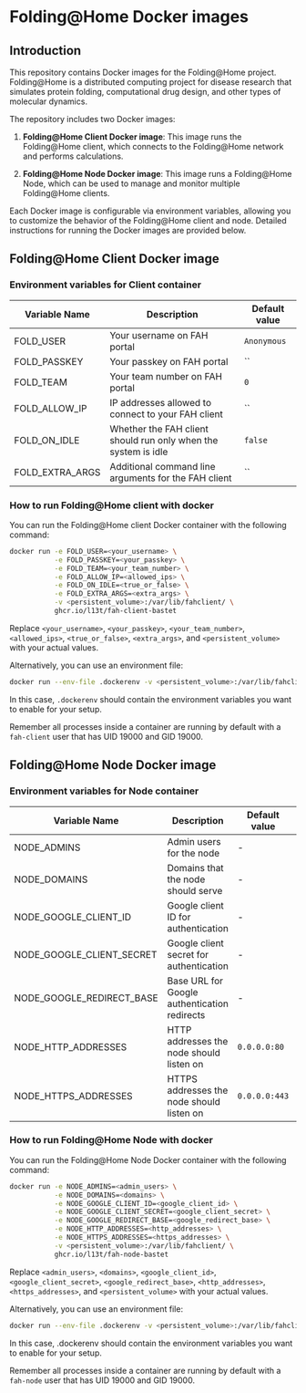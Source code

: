 # Folding@Home Docker images

## Introduction

This repository contains Docker images for the Folding@Home project. Folding@Home is a distributed computing project for disease research that simulates protein folding, computational drug design, and other types of molecular dynamics.

The repository includes two Docker images:

1. **Folding@Home Client Docker image**: This image runs the Folding@Home client, which connects to the Folding@Home network and performs calculations.

2. **Folding@Home Node Docker image**: This image runs a Folding@Home Node, which can be used to manage and monitor multiple Folding@Home clients.

Each Docker image is configurable via environment variables, allowing you to customize the behavior of the Folding@Home client and node. Detailed instructions for running the Docker images are provided below.

## Folding@Home Client Docker image

### Environment variables for Client container

| Variable Name   | Description                                                    | Default value |
|-----------------|----------------------------------------------------------------|---------------|
| FOLD_USER       | Your username on FAH portal                                    | `Anonymous`   |
| FOLD_PASSKEY    | Your passkey on FAH portal                                     | ``            |
| FOLD_TEAM       | Your team number on FAH portal                                 | `0`           |
| FOLD_ALLOW_IP   | IP addresses allowed to connect to your FAH client             | ``            |
| FOLD_ON_IDLE    | Whether the FAH client should run only when the system is idle | `false`       |
| FOLD_EXTRA_ARGS | Additional command line arguments for the FAH client           | ``            |

### How to run Folding@Home client with docker

You can run the Folding@Home client Docker container with the following command:

```bash
docker run -e FOLD_USER=<your_username> \
           -e FOLD_PASSKEY=<your_passkey> \
           -e FOLD_TEAM=<your_team_number> \
           -e FOLD_ALLOW_IP=<allowed_ips> \
           -e FOLD_ON_IDLE=<true_or_false> \
           -e FOLD_EXTRA_ARGS=<extra_args> \
           -v <persistent_volume>:/var/lib/fahclient/ \
           ghcr.io/l13t/fah-client-bastet
```

Replace `<your_username>`, `<your_passkey>`, `<your_team_number>`, `<allowed_ips>`, `<true_or_false>`, `<extra_args>`, and `<persistent_volume>` with your actual values.

Alternatively, you can use an environment file:

```bash
docker run --env-file .dockerenv -v <persistent_volume>:/var/lib/fahclient/ ghcr.io/l13t/fah-client-bastet
```

In this case, `.dockerenv` should contain the environment variables you want to enable for your setup.

Remember all processes inside a container are running by default with a `fah-client` user that has UID 19000 and GID 19000.

## Folding@Home Node Docker image

### Environment variables for Node container

| Variable Name             | Description                                  | Default value | Required |
|---------------------------|----------------------------------------------|---------------|----------|
| NODE_ADMINS               | Admin users for the node                     | -             | true     |
| NODE_DOMAINS              | Domains that the node should serve           | -             | true     |
| NODE_GOOGLE_CLIENT_ID     | Google client ID for authentication          | -             | true     |
| NODE_GOOGLE_CLIENT_SECRET | Google client secret for authentication      | -             | true     |
| NODE_GOOGLE_REDIRECT_BASE | Base URL for Google authentication redirects | -             | true     |
| NODE_HTTP_ADDRESSES       | HTTP addresses the node should listen on     | `0.0.0.0:80`  | false    |
| NODE_HTTPS_ADDRESSES      | HTTPS addresses the node should listen on    | `0.0.0.0:443` | false    |

### How to run Folding@Home Node with docker

You can run the Folding@Home Node Docker container with the following command:

```bash
docker run -e NODE_ADMINS=<admin_users> \
           -e NODE_DOMAINS=<domains> \
           -e NODE_GOOGLE_CLIENT_ID=<google_client_id> \
           -e NODE_GOOGLE_CLIENT_SECRET=<google_client_secret> \
           -e NODE_GOOGLE_REDIRECT_BASE=<google_redirect_base> \
           -e NODE_HTTP_ADDRESSES=<http_addresses> \
           -e NODE_HTTPS_ADDRESSES=<https_addresses> \
           -v <persistent_volume>:/var/lib/fahclient/ \
           ghcr.io/l13t/fah-node-bastet
```

Replace `<admin_users>`, `<domains>`, `<google_client_id>`, `<google_client_secret>`, `<google_redirect_base>`, `<http_addresses>`, `<https_addresses>`, and `<persistent_volume>` with your actual values.

Alternatively, you can use an environment file:

```bash
docker run --env-file .dockerenv -v <persistent_volume>:/var/lib/fahclient/ ghcr.io/l13t/fah-node-bastet
```

In this case, .dockerenv should contain the environment variables you want to enable for your setup.

Remember all processes inside a container are running by default with a `fah-node` user that has UID 19000 and GID 19000.
